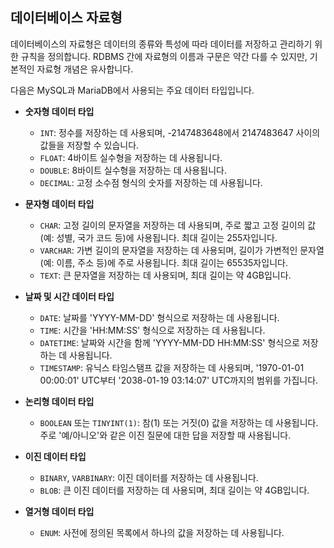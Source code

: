 ## 데이터베이스 자료형

데이터베이스의 자료형은 데이터의 종류와 특성에 따라 데이터를 저장하고 관리하기 위한 규칙을 정의합니다. RDBMS 간에 자료형의 이름과 구문은 약간 다를 수 있지만, 기본적인 자료형 개념은 유사합니다. 

다음은 MySQL과 MariaDB에서 사용되는 주요 데이터 타입입니다.

- **숫자형 데이터 타입**
   - `INT`: 정수를 저장하는 데 사용되며, -2147483648에서 2147483647 사이의 값들을 저장할 수 있습니다.
   - `FLOAT`: 4바이트 실수형을 저장하는 데 사용됩니다.
   - `DOUBLE`: 8바이트 실수형을 저장하는 데 사용됩니다.
   - `DECIMAL`: 고정 소수점 형식의 숫자를 저장하는 데 사용됩니다.

- **문자형 데이터 타입**
   - `CHAR`: 고정 길이의 문자열을 저장하는 데 사용되며, 주로 짧고 고정 길이의 값(예: 성별, 국가 코드 등)에 사용됩니다. 최대 길이는 255자입니다.
   - `VARCHAR`: 가변 길이의 문자열을 저장하는 데 사용되며, 길이가 가변적인 문자열(예: 이름, 주소 등)에 주로 사용됩니다. 최대 길이는 65535자입니다.
   - `TEXT`: 큰 문자열을 저장하는 데 사용되며, 최대 길이는 약 4GB입니다. 

- **날짜 및 시간 데이터 타입**
   - `DATE`: 날짜를 'YYYY-MM-DD' 형식으로 저장하는 데 사용됩니다.
   - `TIME`: 시간을 'HH:MM:SS' 형식으로 저장하는 데 사용됩니다.
   - `DATETIME`: 날짜와 시간을 함께 'YYYY-MM-DD HH:MM:SS' 형식으로 저장하는 데 사용됩니다.
   - `TIMESTAMP`: 유닉스 타임스탬프 값을 저장하는 데 사용되며, '1970-01-01 00:00:01' UTC부터 '2038-01-19 03:14:07' UTC까지의 범위를 가집니다.

- **논리형 데이터 타입**
   - `BOOLEAN` 또는 `TINYINT(1)`: 참(1) 또는 거짓(0) 값을 저장하는 데 사용됩니다. 주로 '예/아니오'와 같은 이진 질문에 대한 답을 저장할 때 사용됩니다.

- **이진 데이터 타입**
   - `BINARY`, `VARBINARY`: 이진 데이터를 저장하는 데 사용됩니다.
   - `BLOB`: 큰 이진 데이터를 저장하는 데 사용되며, 최대 길이는 약 4GB입니다.

- **열거형 데이터 타입**
   - `ENUM`: 사전에 정의된 목록에서 하나의 값을 저장하는 데 사용됩니다.
